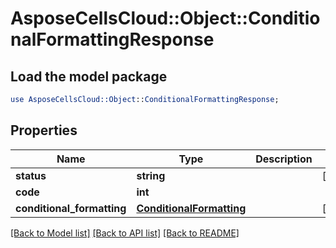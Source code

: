 # AsposeCellsCloud::Object::ConditionalFormattingResponse

## Load the model package
```perl
use AsposeCellsCloud::Object::ConditionalFormattingResponse;
```

## Properties
Name | Type | Description | Notes
------------ | ------------- | ------------- | -------------
**status** | **string** |  | [optional] 
**code** | **int** |  | 
**conditional_formatting** | [**ConditionalFormatting**](ConditionalFormatting.md) |  | [optional] 

[[Back to Model list]](../README.md#documentation-for-models) [[Back to API list]](../README.md#documentation-for-api-endpoints) [[Back to README]](../README.md)



